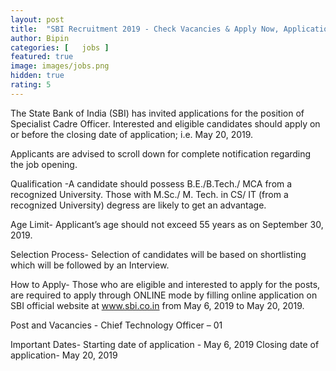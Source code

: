 ```yaml
---
layout: post
title:  "SBI Recruitment 2019 - Check Vacancies & Apply Now, Application Process Ends Soon"
author: Bipin
categories: [   jobs ]
featured: true
image: images/jobs.png
hidden: true
rating: 5
---
```

The State Bank of India (SBI) has invited applications for the position of Specialist Cadre Officer. Interested and eligible candidates should apply on or before the closing date of application; i.e. May 20, 2019.

Applicants are advised to scroll down for complete notification regarding the job opening.

Qualification -A candidate should possess B.E./B.Tech./ MCA from a recognized University. Those with M.Sc./ M. Tech. in CS/ IT (from a recognized University) degress are likely to get an advantage.

Age Limit- Applicant’s age should not exceed 55 years as on September 30, 2019.

Selection Process- Selection of candidates will be based on shortlisting which will be followed by an Interview.

How to Apply- Those who are eligible and interested to apply for the posts, are required to apply through ONLINE mode by filling online application on SBI official website at www.sbi.co.in from May 6, 2019 to May 20, 2019.

Post and Vacancies - Chief Technology Officer – 01

Important Dates-
Starting date of application - May 6, 2019
Closing date of application- May 20, 2019